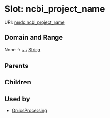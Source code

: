 
# Slot: ncbi_project_name




URI: [nmdc:ncbi_project_name](https://microbiomedata/meta/ncbi_project_name)


## Domain and Range

None &#8594;  <sub>0..1</sub> [String](types/String.md)

## Parents


## Children


## Used by

 * [OmicsProcessing](OmicsProcessing.md)
